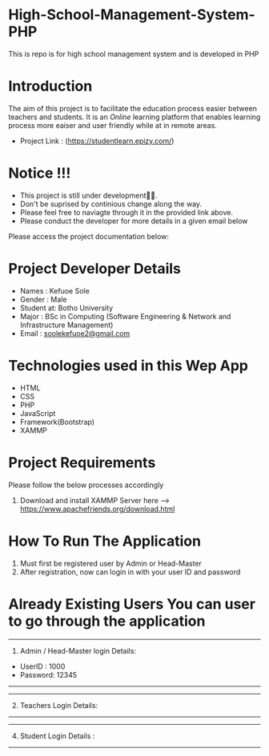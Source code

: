 # High-School-Management-System-PHP
This is repo is for high school management system and is developed in PHP

# Introduction
The aim of this project is to facilitate the education process easier between teachers and students. It is an *Online* learning platform that enables learning process more eaiser and user friendly while at in remote areas.

- Project Link : (https://studentlearn.epizy.com/)
# Notice !!!
- This project is still under development👨‍💻.
- Don't be suprised by continious change along the way.
- Please feel free to naviagte through it in the provided link above.
- Please conduct the developer for more details in a given email below

Please access the project documentation below:

# Project Developer Details
- Names     : Kefuoe Sole
- Gender    : Male
- Student at: Botho University 
- Major     : BSc in Computing (Software Engineering & Network and Infrastructure Management)
- Email     : soolekefuoe2@gmail.com


# Technologies used in this Wep App
- HTML
- CSS
- PHP
- JavaScript
- Framework(Bootstrap)
- XAMMP

# Project Requirements
  Please follow the below processes accordingly
1. Download and install XAMMP Server here --> https://www.apachefriends.org/download.html

# How To Run The Application
1. Must first be registered user by Admin or Head-Master
2. After registration, now can login in with your user ID and password

# Already Existing Users You can user to go through the application
-------------------------------------------------------
1. Admin / Head-Master login Details:
  - UserID : 1000
  - Password: 12345
--------------------------------------------------------

--------------------------------------------------------
2. Teachers Login Details: 
--------------------------------------------------------

--------------------------------------------------------                         
4. Student Login Details :
--------------------------------------------------------

